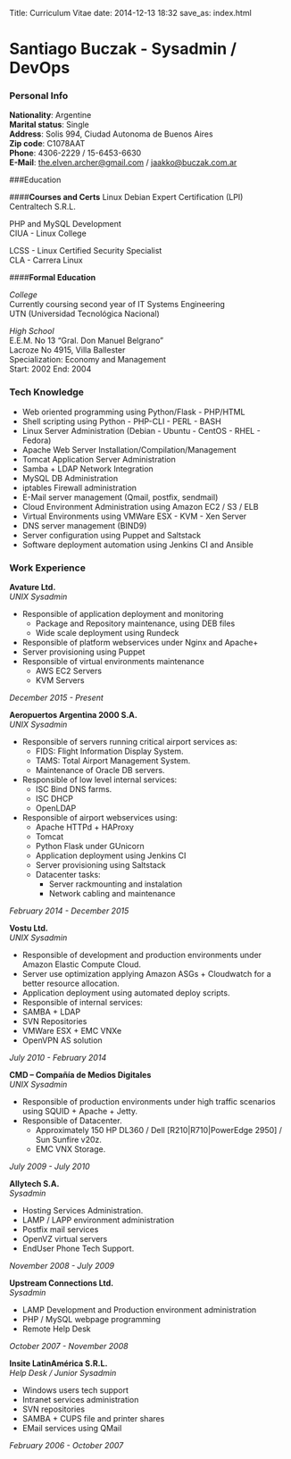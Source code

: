 Title: Curriculum Vitae
date: 2014-12-13 18:32
save_as: index.html

# Santiago Buczak - Sysadmin / DevOps

### Personal Info
  **Nationality**: Argentine  
  **Marital status**: Single  
  **Address**: Solis 994, Ciudad Autonoma de Buenos Aires  
  **Zip code**: C1078AAT  
  **Phone**: 4306-2229 / 15-6453-6630  
  **E-Mail**: the.elven.archer@gmail.com / jaakko@buczak.com.ar  
  
  
###Education
  
####**Courses and Certs**
  Linux Debian Expert Certification (LPI)  
  Centraltech S.R.L.  

  PHP and MySQL Development  
  CIUA - Linux College  

  LCSS - Linux Certified Security Specialist  
  CLA - Carrera Linux  

####**Formal Education** 

  _College_  
  Currently coursing second year of IT Systems Engineering  
  UTN (Universidad Tecnológica Nacional)  

  _High School_  
  E.E.M. No 13 “Gral. Don Manuel Belgrano”  
  Lacroze No 4915, Villa Ballester  
  Specialization: Economy and Management  
  Start: 2002  End: 2004  

### Tech Knowledge
  - Web oriented programming using Python/Flask - PHP/HTML  
  - Shell scripting using Python - PHP-CLI - PERL - BASH  
  - Linux Server Administration (Debian - Ubuntu - CentOS - RHEL - Fedora)  
  - Apache Web Server Installation/Compilation/Management  
  - Tomcat Application Server Administration  
  - Samba + LDAP Network Integration  
  - MySQL DB Administration  
  - iptables Firewall administration  
  - E-Mail server management (Qmail, postfix, sendmail)  
  - Cloud Environment Administration using Amazon EC2 / S3 / ELB  
  - Virtual Environments using VMWare ESX - KVM - Xen Server  
  - DNS server management (BIND9)  
  - Server configuration using Puppet and Saltstack  
  - Software deployment automation using Jenkins CI and Ansible  

### Work Experience

**Avature Ltd.**  
_UNIX Sysadmin_  

  - Responsible of application deployment and monitoring  
    + Package and Repository maintenance, using DEB files  
    + Wide scale deployment using Rundeck  
  - Responsible of platform webservices under Nginx and Apache+  
  - Server provisioning using Puppet  
  - Responsible of virtual environments maintenance  
    + AWS EC2 Servers  
    + KVM Servers  

_December 2015 - Present_

**Aeropuertos Argentina 2000 S.A.**  
_UNIX Sysadmin_  

  - Responsible of servers running critical airport services as:  
    + FIDS: Flight Information Display System.  
    + TAMS: Total Airport Management System.  
    + Maintenance of Oracle DB servers.  
  - Responsible of low level internal services:  
    + ISC Bind DNS farms.  
    + ISC DHCP  
    + OpenLDAP  
  - Responsible of airport webservices using:  
    + Apache HTTPd + HAProxy  
    + Tomcat  
    + Python Flask under GUnicorn  
    + Application deployment using Jenkins CI  
    + Server provisioning using Saltstack  
    + Datacenter tasks:  
        - Server rack­mounting and instalation  
        - Network cabling and maintenance  

_February 2014 - December 2015_  

**Vostu Ltd.**  
_UNIX Sysadmin_  

  - Responsible of development and production environments under Amazon Elastic Compute Cloud.  
  - Server use optimization applying Amazon ASGs + Cloudwatch for a better resource allocation.  
  - Application deployment using automated deploy scripts.  
  - Responsible of internal services:  
  - SAMBA + LDAP  
  - SVN Repositories  
  - VMWare ESX + EMC VNXe  
  - OpenVPN AS solution  

_July 2010 - February 2014_  

**CMD – Compañía de Medios Digitales**  
_UNIX Sysadmin_  

  - Responsible of production environments under high traffic scenarios using SQUID + Apache + Jetty.  
  - Responsible of Datacenter.  
    + Approximately 150 HP DL360 / Dell [R210|R710|PowerEdge 2950] / Sun Sunfire v20z.  
    + EMC VNX Storage.  

_July 2009 - July 2010_  

**Allytech S.A.**  
_Sysadmin_  

  - Hosting Services Administration.  
  - LAMP / LAPP environment administration  
  - Postfix mail services  
  - OpenVZ virtual servers  
  - End­User Phone Tech Support.  

_November 2008 - July 2009_  

**Upstream Connections Ltd.**  
_Sysadmin_  

  - LAMP Development and Production environment administration  
  - PHP / MySQL webpage programming  
  - Remote Help Desk  

_October 2007 - November 2008_  

**Insite Latin­América S.R.L.**  
_Help Desk / Junior Sysadmin_  

  - Windows users tech support  
  - Intranet services administration  
  - SVN repositories  
  - SAMBA + CUPS file and printer shares  
  - E­Mail services using QMail  

_February 2006 - October 2007_  
